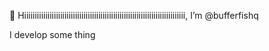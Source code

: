 👋 Hiiiiiiiiiiiiiiiiiiiiiiiiiiiiiiiiiiiiiiiiiiiiiiiiiiiiiiiiiiiiiiiiiiiiiiiiiiii, I’m @bufferfishq

I develop some thing
